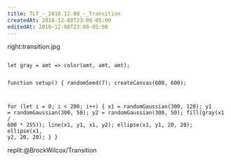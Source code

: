 ```yaml
---
title: TLT_-_2018.12.08_-_Transition
createdAt: 2018-12-08T23:00-05:00
editedAt: 2018-12-08T23:00-05:00
---
```


right:transition.jpg

<code>
let gray = amt => color(amt, amt, amt);

function setup() {
  randomSeed(7);
  createCanvas(600, 600);

  for (let i = 0; i < 200; i++) {
    x1 = randomGaussian(300, 120);
    y1 = randomGaussian(300, 50);
    y2 = randomGaussian(300, 50);
    fill(gray(x1 / 600 * 255));
    line(x1, y1, x1, y2);
    ellipse(x1, y1, 20, 20);
    ellipse(x1, y2, 20, 20);
  }
}
</code>

replit:@BrockWilcox/Transition


